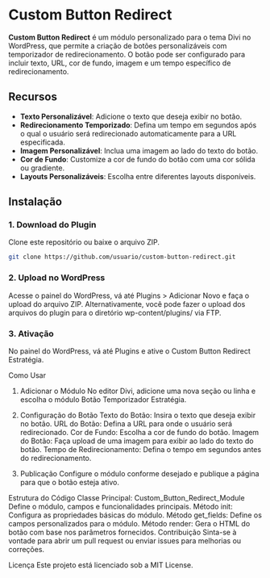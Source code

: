 # Custom Button Redirect

**Custom Button Redirect** é um módulo personalizado para o tema Divi no WordPress, que permite a criação de botões personalizáveis com temporizador de redirecionamento. O botão pode ser configurado para incluir texto, URL, cor de fundo, imagem e um tempo específico de redirecionamento.

## Recursos

- **Texto Personalizável**: Adicione o texto que deseja exibir no botão.
- **Redirecionamento Temporizado**: Defina um tempo em segundos após o qual o usuário será redirecionado automaticamente para a URL especificada.
- **Imagem Personalizável**: Inclua uma imagem ao lado do texto do botão.
- **Cor de Fundo**: Customize a cor de fundo do botão com uma cor sólida ou gradiente.
- **Layouts Personalizáveis**: Escolha entre diferentes layouts disponíveis.

## Instalação

### 1. Download do Plugin

Clone este repositório ou baixe o arquivo ZIP.
```bash
git clone https://github.com/usuario/custom-button-redirect.git
```
### 2. Upload no WordPress
Acesse o painel do WordPress, vá até Plugins > Adicionar Novo e faça o upload do arquivo ZIP. Alternativamente, você pode fazer o upload dos arquivos do plugin para o diretório wp-content/plugins/ via FTP.

### 3. Ativação
No painel do WordPress, vá até Plugins e ative o Custom Button Redirect Estratégia.

Como Usar
1. Adicionar o Módulo
No editor Divi, adicione uma nova seção ou linha e escolha o módulo Botão Temporizador Estratégia.

2. Configuração do Botão
Texto do Botão: Insira o texto que deseja exibir no botão.
URL do Botão: Defina a URL para onde o usuário será redirecionado.
Cor de Fundo: Escolha a cor de fundo do botão.
Imagem do Botão: Faça upload de uma imagem para exibir ao lado do texto do botão.
Tempo de Redirecionamento: Defina o tempo em segundos antes do redirecionamento.
3. Publicação
Configure o módulo conforme desejado e publique a página para que o botão esteja ativo.

Estrutura do Código
Classe Principal: Custom_Button_Redirect_Module
Define o módulo, campos e funcionalidades principais.
Método init: Configura as propriedades básicas do módulo.
Método get_fields: Define os campos personalizados para o módulo.
Método render: Gera o HTML do botão com base nos parâmetros fornecidos.
Contribuição
Sinta-se à vontade para abrir um pull request ou enviar issues para melhorias ou correções.

Licença
Este projeto está licenciado sob a MIT License.
